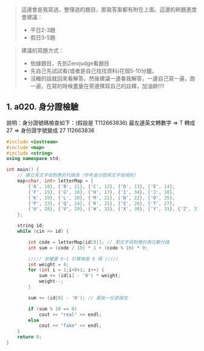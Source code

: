 > 這邊會是我寫過，整理過的題目，那我答案都有附在上面。這邊的刷題進度會建議：
> - 平日2-3題
> - 假日3-5題

> 建議的寫題方式：
> - 依據題目，先到Zerojudge看題目
> - 先自己先試試看(或者是自己找找資料)花個5-10分鐘。
> -  沒轍的話就回來看解答。然後建議一邊看我解答，一邊自己寫一遍，跑一遍，在寫的時候盡量在旁邊撰寫自己的註釋，加油歐!!!!

## 1. a020. 身分證檢驗
說明：身分證號碼檢查如下：(假設是 T112663836)
最左邊英文轉數字 => T 轉成 27 => 身份證字號變成 27 112663836
```cpp
#include <iostream>
#include <map>
#include <string>
using namespace std;

int main() {
    // 建立英文字母對應的代碼表（參考身分證英文字母規則）
    map<char, int> letterMap = {
        {'A', 10}, {'B', 11}, {'C', 12}, {'D', 13}, {'E', 14},
        {'F', 15}, {'G', 16}, {'H', 17}, {'I', 34}, {'J', 18},
        {'K', 19}, {'L', 20}, {'M', 21}, {'N', 22}, {'O', 35},
        {'P', 23}, {'Q', 24}, {'R', 25}, {'S', 26}, {'T', 27},
        {'U', 28}, {'V', 29}, {'W', 32}, {'X', 30}, {'Y', 31}, {'Z', 33}
    };

    string id;
    while (cin >> id) {

        int code = letterMap[id[0]]; // 英文字母對應的兩位數代碼
        int sum = (code / 10) * 1 + (code % 10) * 9;

        ///// 依權重 8~1 計算後面 8 碼 /////
        int weight = 8;
        for (int i = 1;i<8+1; i++) {
            sum += (id[i] - '0') * weight;
            weight--;
        }

        sum += (id[9] - '0'); // 最後一位直接加

        if (sum % 10 == 0)
            cout << "real" << endl;
        else
            cout << "fake" << endl;
    }
    return 0;
}
```